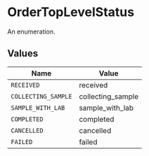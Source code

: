 # OrderTopLevelStatus

An enumeration.


## Values

| Name                | Value               |
| ------------------- | ------------------- |
| `RECEIVED`          | received            |
| `COLLECTING_SAMPLE` | collecting_sample   |
| `SAMPLE_WITH_LAB`   | sample_with_lab     |
| `COMPLETED`         | completed           |
| `CANCELLED`         | cancelled           |
| `FAILED`            | failed              |